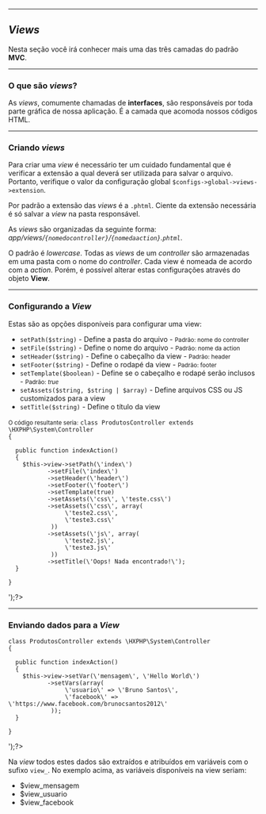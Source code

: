 <hr class="col-md-12">
<h2 id="views"><em>Views</em></h2>
<p>
Nesta seção você irá conhecer mais uma das três camadas do padrão <strong>MVC</strong>.
</p>
<hr class="col-md-12">
<h3 id="o-que-sao-views">O que são <em>views</em>?</h3>
<p>
As <em>views</em>, comumente chamadas de <strong>interfaces</strong>, são responsáveis por toda parte gráfica de nossa aplicação. É a camada que acomoda nossos códigos HTML.
</p>
<hr class="col-md-12">
<h3 id="criando-views">Criando <em>views</em></h3>
<p>
Para criar uma <em>view</em> é necessário ter um cuidado fundamental que é verificar a extensão a qual deverá ser utilizada para salvar o arquivo. Portanto, verifique o valor da configuração global <code>$configs->global->views->extension</code>.
</p>
<p>
Por padrão a extensão das <em>views</em> é a <code>.phtml</code>. Ciente da extensão necessária é só salvar a <em>view</em> na pasta responsável.
</p>
<p>
As <em>views</em> são organizadas da seguinte forma: <br>
<em>app/views/<code>{nomedocontroller}</code>/<code>{nomedaaction}</code>.<code>phtml</code></em>.
</p>
<p>
O padrão é <em>lowercase</em>. Todas as <em>views</em> de um <em>controller</em> são armazenadas em uma pasta com o nome do <em>controller</em>. Cada view é nomeada de acordo com a <em>action</em>. Porém, é possível alterar estas configurações através do objeto <strong>View</strong>.
</p>
<hr class="col-md-12">
<h3 id="configurando-a-view">Configurando a <em>View</em></h3>
<p>
Estas são as opções disponíveis para configurar uma view:
<ul>
	<li>
		<code>setPath($string)</code> - Define a pasta do arquivo - <small>Padrão: nome do controller</small>
	</li>
	<li>
		<code>setFile($string)</code> - Define o nome do arquivo - <small>Padrão: nome da action</small>
	</li>
	<li>
		<code>setHeader($string)</code> - Define o cabeçalho da view - <small>Padrão: header</small>
	</li>
	<li>
		<code>setFooter($string)</code> - Define o rodapé da view - <small>Padrão: footer</small>
	</li>
	<li>
		<code>setTemplate($boolean)</code> - Define se o cabeçalho e rodapé serão inclusos - <small>Padrão: <em>true</em></small>
	</li>
	<li>
		<code>setAssets($string, $string | $array)</code> - Define arquivos CSS ou JS customizados para a view
	</li>
	<li>
		<code>setTitle($string)</code> - Define o título da view
	</li>
</ul>
</p>
<p>
<small>O código resultante seria:</small>
<?=syntaxHighlight('
	<?php

    class ProdutosController extends \HXPHP\System\Controller
    {

      public function indexAction()
      {
       	$this->view->setPath(\'index\')
			   ->setFile(\'index\')
			   ->setHeader(\'header\')
			   ->setFooter(\'footer\')
			   ->setTemplate(true)
			   ->setAssets(\'css\', \'teste.css\')
			   ->setAssets(\'css\', array(
			   		\'teste2.css\',
			   		\'teste3.css\'
			   	))
			   ->setAssets(\'js\', array(
			   		\'teste2.js\',
			   		\'teste3.js\'
			   	))
			   ->setTitle(\'Oops! Nada encontrado!\');
      }

	}
');?>
</p>
<hr class="col-md-12">
<h3 id="enviando-dados-para-a-view">Enviando dados para a <em>View</em></h3>
<p>
<?=syntaxHighlight('
	<?php

    class ProdutosController extends \HXPHP\System\Controller
    {

      public function indexAction()
      {
       	$this->view->setVar(\'mensagem\', \'Hello World\')
			   ->setVars(array(
			   		\'usuario\' => \'Bruno Santos\',
			   		\'facebook\' => \'https://www.facebook.com/brunocsantos2012\'
			   	));
      }

	}
');?>
</p>
<p>
Na <em>view</em> todos estes dados são extraídos e atribuídos em variáveis com o sufixo <code>view_</code>. No exemplo acima, as variáveis disponíveis na view seriam:
<ul>
	<li>$view_mensagem</li>
	<li>$view_usuario</li>
	<li>$view_facebook</li>
</ul>
</p>